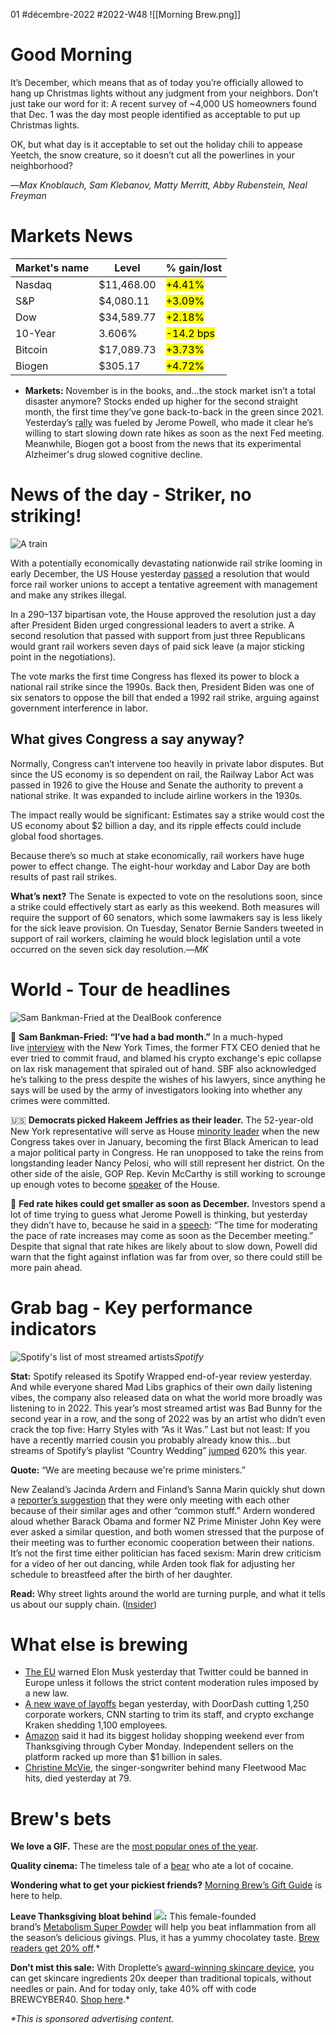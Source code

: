 01 #décembre-2022 #2022-W48
![[Morning Brew.png]]
# Good Morning
It’s December, which means that as of today you’re officially allowed to hang up Christmas lights without any judgment from your neighbors. Don’t just take our word for it: A recent survey of ~4,000 US homeowners found that Dec. 1 was the day most people identified as acceptable to put up Christmas lights.

OK, but what day is it acceptable to set out the holiday chili to appease Yeetch, the snow creature, so it doesn’t cut all the powerlines in your neighborhood?

—_Max Knoblauch, Sam Klebanov, Matty Merritt, Abby Rubenstein, Neal Freyman_
# Markets News
| Market's name | Level      | % gain/lost                 |
| ------------- | ---------- | --------------------------- |
| Nasdaq        | $11,468.00 | <mark class="hltr-green">+4.41%</mark> |
| S&P           | $4,080.11  | <mark class="hltr-green">+3.09%</mark> |
| Dow           | $34,589.77 | <mark class="hltr-green">+2.18%</mark> |
| 10-Year       | 3.606%     | <mark class="hltr-red">-14.2 bps</mark> |
| Bitcoin       | $17,089.73 | <mark class="hltr-green">+3.73%</mark> |
| Biogen        | $305.17    | <mark class="hltr-green">+4.72%</mark> |
-   **Markets:** November is in the books, and…the stock market isn’t a total disaster anymore? Stocks ended up higher for the second straight month, the first time they’ve gone back-to-back in the green since 2021. Yesterday’s [rally](https://link.morningbrew.com/click/29851553.3616739/aHR0cHM6Ly93d3cuY25iYy5jb20vMjAyMi8xMS8zMC9zdG9jay1tYXJrZXQtZnV0dXJlcy1vcGVuLXRvLWNsb3NlLW5ld3MuaHRtbA/6360d8c913646a717506c2efB31de5b02) was fueled by Jerome Powell, who made it clear he’s willing to start slowing down rate hikes as soon as the next Fed meeting. Meanwhile, Biogen got a boost from the news that its experimental Alzheimer's drug slowed cognitive decline.
# News of the day - Striker, no striking!
![A train](https://ci3.googleusercontent.com/proxy/WAuX8050FZKjTYIlXQE-FKI05Nri5rZb5LXvNULTLEw4xwKOzU9ppF36poPGnzGMJRIyWD-mHqmDFzk4j3P5RzPpvNOc80UUHwlVARmBGKknQ2aqAFnx7euidfqprYixFW0Hpsrt_gTVumaA93K-yUoknJB3t9_8XBy52iZ7OZH7PEWh1o-8VGLWbg3Z_LeIvQ=s0-d-e1-ft#https://cdn.sanity.io/images/bl383u0v/production/04249341426e03a6f41a304f24917c650c393bf6-1500x1000.jpg?w=670&q=70&auto=format)

With a potentially economically devastating nationwide rail strike looming in early December, the US House yesterday [passed](https://link.morningbrew.com/click/29851553.3616739/aHR0cHM6Ly93d3cubnl0aW1lcy5jb20vMjAyMi8xMS8zMC91cy9wb2xpdGljcy9yYWlsLXdvcmtlcnMtc3RyaWtlLWhvdXNlLmh0bWw_dXRtX2NhbXBhaWduPW1iJnV0bV9tZWRpdW09bmV3c2xldHRlciZ1dG1fc291cmNlPW1vcm5pbmdfYnJldw/6360d8c913646a717506c2efB445610de) a resolution that would force rail worker unions to accept a tentative agreement with management and make any strikes illegal.

In a 290–137 bipartisan vote, the House approved the resolution just a day after President Biden urged congressional leaders to avert a strike. A second resolution that passed with support from just three Republicans would grant rail workers seven days of paid sick leave (a major sticking point in the negotiations).

The vote marks the first time Congress has flexed its power to block a national rail strike since the 1990s. Back then, President Biden was one of six senators to oppose the bill that ended a 1992 rail strike, arguing against government interference in labor.

## What gives Congress a say anyway?

Normally, Congress can’t intervene too heavily in private labor disputes. But since the US economy is so dependent on rail, the Railway Labor Act was passed in 1926 to give the House and Senate the authority to prevent a national strike. It was expanded to include airline workers in the 1930s.

The impact really would be significant: Estimates say a strike would cost the US economy about $2 billion a day, and its ripple effects could include global food shortages.

Because there’s so much at stake economically, rail workers have huge power to effect change. The eight-hour workday and Labor Day are both results of past rail strikes.

**What’s next?** The Senate is expected to vote on the resolutions soon, since a strike could effectively start as early as this weekend. Both measures will require the support of 60 senators, which some lawmakers say is less likely for the sick leave provision. On Tuesday, Senator Bernie Sanders tweeted in support of rail workers, claiming he would block legislation until a vote occurred on the seven sick day resolution.—_MK_
# World - Tour de headlines
![Sam Bankman-Fried at the DealBook conference](https://ci6.googleusercontent.com/proxy/aY_nLRew7WF97C5oytyJCUpnnyXbqxRTwUNmfT_RhVqN3bVYPV4idMDsJljKZql9P_Cmp9xCgBuC7e9QOkWGxuSnYbdt040ErGx4esl32RY2iGlD_SrDxXfUXemnk8fZQFjFf45Cmz_n79MYEELZTbfHadPIqeWT3_iLQuZn6zpKbaR37xOH2gEJkgMRabex_w=s0-d-e1-ft#https://cdn.sanity.io/images/bl383u0v/production/1a988041d3195f7bd5c6a2ecaabf79eadfa28c88-5712x3807.jpg?w=670&q=70&auto=format)

💩 **Sam Bankman-Fried: “I’ve had a bad month.”** In a much-hyped live [interview](https://link.morningbrew.com/click/29851553.3616739/aHR0cHM6Ly93d3cubnl0aW1lcy5jb20vbGl2ZS8yMDIyLzExLzMwL2J1c2luZXNzL3NhbS1iYW5rbWFuLWZyaWVkLWludGVydmlldz91dG1fY2FtcGFpZ249bWImdXRtX21lZGl1bT1uZXdzbGV0dGVyJnV0bV9zb3VyY2U9bW9ybmluZ19icmV3/6360d8c913646a717506c2efB34d240c4) with the New York Times, the former FTX CEO denied that he ever tried to commit fraud, and blamed his crypto exchange's epic collapse on lax risk management that spiraled out of hand. SBF also acknowledged he’s talking to the press despite the wishes of his lawyers, since anything he says will be used by the army of investigators looking into whether any crimes were committed.

🇺🇸 **Democrats picked Hakeem Jeffries as their leader.** The 52-year-old New York representative will serve as House [minority leader](https://link.morningbrew.com/click/29851553.3616739/aHR0cHM6Ly93d3cuY25uLmNvbS8yMDIyLzExLzMwL3BvbGl0aWNzL2hvdXNlLWRlbW9jcmF0aWMtbGVhZGVyc2hpcC12b3RlL2luZGV4Lmh0bWw_dXRtX2NhbXBhaWduPW1iJnV0bV9tZWRpdW09bmV3c2xldHRlciZ1dG1fc291cmNlPW1vcm5pbmdfYnJldw/6360d8c913646a717506c2efBb984fcf0) when the new Congress takes over in January, becoming the first Black American to lead a major political party in Congress. He ran unopposed to take the reins from longstanding leader Nancy Pelosi, who will still represent her district. On the other side of the aisle, GOP Rep. Kevin McCarthy is still working to scrounge up enough votes to become [speaker](https://link.morningbrew.com/click/29851553.3616739/aHR0cHM6Ly93d3cuYXhpb3MuY29tLzIwMjIvMTEvMzAva2V2aW4tbWNjYXJ0aHktc3BlYWtlci1mcmVlZG9tLWNhdWN1cz91dG1fY2FtcGFpZ249bWImdXRtX21lZGl1bT1uZXdzbGV0dGVyJnV0bV9zb3VyY2U9bW9ybmluZ19icmV3/6360d8c913646a717506c2efBee3f8d58) of the House.

🏦 **Fed rate hikes could get smaller as soon as December.** Investors spend a lot of time trying to guess what Jerome Powell is thinking, but yesterday they didn’t have to, because he said in a [speech](https://link.morningbrew.com/click/29851553.3616739/aHR0cHM6Ly93d3cuY25iYy5jb20vMjAyMi8xMS8zMC9mZWQtY2hhaXItamVyb21lLXBvd2VsbC1zYXlzLXNtYWxsZXItcmF0ZS1oaWtlcy1jb3VsZC1jb21lLWluLWRlY2VtYmVyLmh0bWw_dXRtX2NhbXBhaWduPW1iJnV0bV9tZWRpdW09bmV3c2xldHRlciZ1dG1fc291cmNlPW1vcm5pbmdfYnJldw/6360d8c913646a717506c2efB31e511bf): “The time for moderating the pace of rate increases may come as soon as the December meeting.” Despite that signal that rate hikes are likely about to slow down, Powell did warn that the fight against inflation was far from over, so there could still be more pain ahead.
# Grab bag - Key performance indicators
![Spotify's list of most streamed artists](https://ci3.googleusercontent.com/proxy/ETHu-Ouqh6R9GemD76tyZl-57fSQkfBo-SUSA9OpBRAnsZVkqtxgw2DMNW4znpVLpDjj2iTlYmKWUewcuONcOeLpjW0vflxDKSEJAcUsM4uifFnQSEKvp4zugWKM1vrhBKdP9OiHUBYGHXk-9pZf39iAhnpVinYzHqDyCpjNOjb0ZngCd0qRaFAGunXWReLN4g=s0-d-e1-ft#https://cdn.sanity.io/images/bl383u0v/production/e744ca9eb37428458860660916e8600c3fa162f0-1500x1000.jpg?w=670&q=70&auto=format)_Spotify_

**Stat:** Spotify released its Spotify Wrapped end-of-year review yesterday. And while everyone shared Mad Libs graphics of their own daily listening vibes, the company also released data on what the world more broadly was listening to in 2022. This year’s most streamed artist was Bad Bunny for the second year in a row, and the song of 2022 was by an artist who didn’t even crack the top five: Harry Styles with “As it Was.” Last but not least: If you have a recently married cousin you probably already know this…but streams of Spotify’s playlist “Country Wedding” [jumped](https://link.morningbrew.com/click/29851554.0/aHR0cHM6Ly9uZXdzcm9vbS5zcG90aWZ5LmNvbS8yMDIyLTExLTMwL3RoZS10b3Atc29uZ3MtYXJ0aXN0cy1wb2RjYXN0cy1hbmQtbGlzdGVuaW5nLXRyZW5kcy1vZi0yMDIyLz91dG1fY2FtcGFpZ249bWImdXRtX21lZGl1bT1uZXdzbGV0dGVyJnV0bV9zb3VyY2U9bW9ybmluZ19icmV3/5f10d6a212c71038741b0759Bdcf4f2a2?utm_campaign=mb&utm_medium=newsletter&utm_source=morning_brew&mid=230df70247d9666d03409809ce5164dd) 620% this year.

**Quote:** “We are meeting because we're prime ministers.”

New Zealand’s Jacinda Ardern and Finland’s Sanna Marin quickly shut down a [reporter’s suggestion](https://link.morningbrew.com/click/29851553.3616739/aHR0cHM6Ly93d3cubnByLm9yZy8yMDIyLzExLzMwLzExMzk4NjIwODIvamFjaW5kYS1hcmRlcm4tc2FubmEtbWFyaW4tYWdlLXF1ZXN0aW9uP3V0bV9jYW1wYWlnbj1tYiZ1dG1fbWVkaXVtPW5ld3NsZXR0ZXImdXRtX3NvdXJjZT1tb3JuaW5nX2JyZXc/6360d8c913646a717506c2efB9e6691b2) that they were only meeting with each other because of their similar ages and other “common stuff.” Ardern wondered aloud whether Barack Obama and former NZ Prime Minister John Key were ever asked a similar question, and both women stressed that the purpose of their meeting was to further economic cooperation between their nations. It’s not the first time either politician has faced sexism: Marin drew criticism for a video of her out dancing, while Arden took flak for adjusting her schedule to breastfeed after the birth of her daughter.

**Read:** Why street lights around the world are turning purple, and what it tells us about our supply chain. ([Insider](https://link.morningbrew.com/click/29851553.3616739/aHR0cHM6Ly93d3cuYnVzaW5lc3NpbnNpZGVyLmNvbS9sZWQtY2l0eS1zdHJlZXRsaWdodHMtdHVybmluZy1wdXJwbGUtYnJva2VuLXRlY2gtZGFuZ2VyLTIwMjItMTE_dXRtX2NhbXBhaWduPW1iJnV0bV9tZWRpdW09bmV3c2xldHRlciZ1dG1fc291cmNlPW1vcm5pbmdfYnJldw/6360d8c913646a717506c2efB91075a08))
# What else is brewing
-   [The EU](https://link.morningbrew.com/click/29851553.3616739/aHR0cHM6Ly93d3cuZnQuY29tL2NvbnRlbnQvYTA3Y2ExYWUtOWY5YS00NmVlLTk0NTctMjdiYjMwZTE4ZWQyP3V0bV9jYW1wYWlnbj1tYiZ1dG1fbWVkaXVtPW5ld3NsZXR0ZXImdXRtX3NvdXJjZT1tb3JuaW5nX2JyZXc/6360d8c913646a717506c2efB38423db6) warned Elon Musk yesterday that Twitter could be banned in Europe unless it follows the strict content moderation rules imposed by a new law.
-   [A new wave of layoffs](https://link.morningbrew.com/click/29851553.3616739/aHR0cHM6Ly93d3cuY25iYy5jb20vMjAyMi8xMS8zMC9kb29yZGFzaC1sYXlzLW9mZi0xMjUwLWVtcGxveWVlcy5odG1sP3V0bV9jYW1wYWlnbj1tYiZ1dG1fbWVkaXVtPW5ld3NsZXR0ZXImdXRtX3NvdXJjZT1tb3JuaW5nX2JyZXc/6360d8c913646a717506c2efB102892b7) began yesterday, with DoorDash cutting 1,250 corporate workers, CNN starting to trim its staff, and crypto exchange Kraken shedding 1,100 employees.
-   [Amazon](https://link.morningbrew.com/click/29851553.3616739/aHR0cHM6Ly93d3cuY25iYy5jb20vMjAyMi8xMS8zMC9hbWF6b24tdG91dHMtcmVjb3JkLXNhbGVzLW92ZXItaG9saWRheS1zaG9wcGluZy13ZWVrZW5kLmh0bWw_dXRtX2NhbXBhaWduPW1iJnV0bV9tZWRpdW09bmV3c2xldHRlciZ1dG1fc291cmNlPW1vcm5pbmdfYnJldw/6360d8c913646a717506c2efB4727db8f) said it had its biggest holiday shopping weekend ever from Thanksgiving through Cyber Monday. Independent sellers on the platform racked up more than $1 billion in sales.
-   [Christine McVie](https://link.morningbrew.com/click/29851553.3616739/aHR0cHM6Ly9hcG5ld3MuY29tL2FydGljbGUvY2hyaXN0aW5lLW1jdmllLWRlYWQtNmQwYjQ1MWIxN2E0OWVkZDRkYzI5MDI3ZjdlZjk0MDc_dXRtX3NvdXJjZT1ob21lcGFnZSZ1dG1fbWVkaXVtPVRvcE5ld3MmdXRtX2NhbXBhaWduPXBvc2l0aW9uXzA2/6360d8c913646a717506c2efB1c3833df), the singer-songwriter behind many Fleetwood Mac hits, died yesterday at 79.
# Brew's bets
**We love a GIF.** These are the [most popular ones of the year](https://link.morningbrew.com/click/29851553.3616739/aHR0cHM6Ly9naXBoeS5tZWRpdW0uY29tL2dpcGh5cy10b3AtZ2lmcy1hbmQtY2xpcHMtb2YtMjAyMi03NjAyYWExZDkzNGY_dXRtX2NhbXBhaWduPW1iJnV0bV9tZWRpdW09bmV3c2xldHRlciZ1dG1fc291cmNlPW1vcm5pbmdfYnJldw/6360d8c913646a717506c2efBaaf7a0c3).

**Quality cinema:** The timeless tale of a [bear](https://link.morningbrew.com/click/29851553.3616739/aHR0cHM6Ly90d2l0dGVyLmNvbS9jb2NhaW5lYmVhci9zdGF0dXMvMTU5ODAxMzgzOTIwMjY5MzEyMD91dG1fY2FtcGFpZ249bWImdXRtX21lZGl1bT1uZXdzbGV0dGVyJnV0bV9zb3VyY2U9bW9ybmluZ19icmV3/6360d8c913646a717506c2efB38a6eef4) who ate a lot of cocaine.

**Wondering what to get your pickiest friends?** [Morning Brew’s Gift Guide](https://link.morningbrew.com/click/29851553.3616739/aHR0cHM6Ly93d3cubW9ybmluZ2JyZXcuY29tL2RhaWx5L3N0b3JpZXMvYy9naWZ0LWd1aWRlLTIwMjI_dXRtX2NhbXBhaWduPW1iJnV0bV9tZWRpdW09bmV3c2xldHRlciZ1dG1fc291cmNlPW1vcm5pbmdfYnJldyZtaWQ9MjMwZGY3MDI0N2Q5NjY2ZDAzNDA5ODA5Y2U1MTY0ZGQ/6360d8c913646a717506c2efB85c57db7) is here to help.

**Leave Thanksgiving bloat behind** ![](https://ci6.googleusercontent.com/proxy/gQVTFdPG9g4Sge-hUf7-4SgcTecBWvB0T70aGQ0pRh8GGN6passpQESqiQw0yTLRPdxFCrZfY6a4mL6xMOXFfQpFAnmr7y8ynyg7t4gXR8d_LQP9Xm9llMZUmx1S77HCeRITVxmY6NoTaX__CnDKd_XoWqlmmPYHKflbJQc=s0-d-e1-ft#https://emojipedia-us.s3.dualstack.us-west-1.amazonaws.com/thumbs/120/apple/237/waving-hand-sign_1f44b.png)**:** This female-founded brand’s [Metabolism Super Powder](https://link.morningbrew.com/click/29851553.3616739/aHR0cHM6Ly93d3cuc2FrYXJhLmNvbS9wcm9kdWN0cy9tZXRhYm9saXNtLXN1cGVyLXBvd2Rlci1icmV3LTI_dXRtX3NvdXJjZT1icmV3JnV0bV9tZWRpdW09YnJldyZ1dG1fY2FtcGFpZ249MTIuMQ/6360d8c913646a717506c2efBea108391) will help you beat inflammation from all the season’s delicious givings. Plus, it has a yummy chocolatey taste. [Brew readers get 20% off](https://link.morningbrew.com/click/29851553.3616739/aHR0cHM6Ly93d3cuc2FrYXJhLmNvbS9wcm9kdWN0cy9tZXRhYm9saXNtLXN1cGVyLXBvd2Rlci1icmV3LTI_dXRtX3NvdXJjZT1icmV3JnV0bV9tZWRpdW09YnJldyZ1dG1fY2FtcGFpZ249MTIuMQ/6360d8c913646a717506c2efCea108391).*

**Don’t mist this sale:** With Droplette’s [award-winning skincare device](https://link.morningbrew.com/click/29851553.3616739/aHR0cHM6Ly9kcm9wbGV0dGUuaW8vcGFnZXMvbW9ybmluZy1icmV3Lz91dG1fc291cmNlPW1vcm5pbmdicmV3JnV0bV9tZWRpdW09bmV3c2xldHRlciZ1dG1fY2FtcGFpZ249bW9ybmluZ2JyZXdfYnJld3NiZXRzMTIwMTIyX25hX3Byb3NwZWN0aW5nX25h/6360d8c913646a717506c2efBe07083ff), you can get skincare ingredients 20x deeper than traditional topicals, without needles or pain. And for today only, take 40% off with code BREWCYBER40. [Shop here](https://link.morningbrew.com/click/29851553.3616739/aHR0cHM6Ly9kcm9wbGV0dGUuaW8vcGFnZXMvbW9ybmluZy1icmV3Lz91dG1fc291cmNlPW1vcm5pbmdicmV3JnV0bV9tZWRpdW09bmV3c2xldHRlciZ1dG1fY2FtcGFpZ249bW9ybmluZ2JyZXdfYnJld3NiZXRzMTIwMTIyX25hX3Byb3NwZWN0aW5nX25h/6360d8c913646a717506c2efCe07083ff).*

_*This is sponsored advertising content._